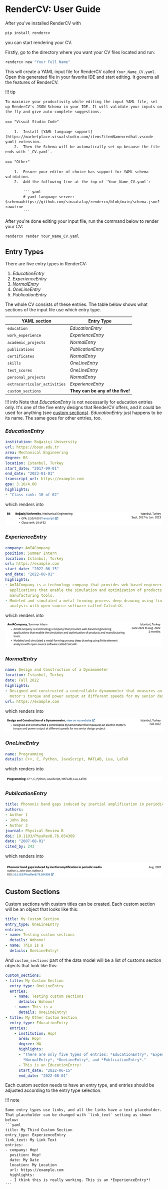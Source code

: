 # RenderCV: User Guide

After you've installed RenderCV with

```bash
pip install rendercv
```

you can start rendering your CV.

Firstly, go to the directory where you want your CV files located and run:

```bash
rendercv new "Your Full Name"
```

This will create a YAML input file for RenderCV called `Your_Name_CV.yaml`. Open this generated file in your favorite IDE and start editing. It governs all the features of RenderCV.

!!! tip

    To maximize your productivity while editing the input YAML file, set up RenderCV's JSON Schema in your IDE. It will validate your inputs on the fly and give auto-complete suggestions.

    === "Visual Studio Code"

        1.  Install [YAML language support](https://marketplace.visualstudio.com/items?itemName=redhat.vscode-yaml) extension.
        2.  Then the Schema will be automatically set up because the file ends with `_CV.yaml`.

    === "Other"

        1.  Ensure your editor of choice has support for YAML schema validation.
        2.  Add the following line at the top of `Your_Name_CV.yaml`:

            ``` yaml
            # yaml-language-server: $schema=https://github.com/sinaatalay/rendercv/blob/main/schema.json?raw=true
            ```

After you're done editing your input file, run the command below to render your CV:
```bash
rendercv render Your_Name_CV.yaml
```

## Entry Types

There are five entry types in RenderCV:

1.  *EducationEntry*
2.  *ExperienceEntry*
3.  *NormalEntry*
4.  *OneLineEntry*
5.  *PublicationEntry*

The whole CV consists of these entries. The table below shows what sections of the input file use which entry type.

| YAML section                   | Entry Type                       |
| ------------------------------ | -------------------------------- |
| `education`                  | *EducationEntry*               |
| `work_experience`            | *ExperienceEntry*              |
| `academic_projects`          | *NormalEntry*                  |
| `publications`               | *PublicationEntry*             |
| `certificates`               | *NormalEntry*                  |
| `skills`                     | *OneLineEntry*                 |
| `test_scores`                | *OneLineEntry*                 |
| `personal_projects`          | *NormalEntry*                  |
| `extracurricular_activities` | *ExperienceEntry*              |
| `custom_sections`            | **They can be any of the five!** |

!!! info
    Note that *EducationEntry* is not necessarily for education entries only. It's one of the five entry designs that RenderCV offers, and it could be used for anything (see [custom sections](http://user_guide.md#custom-sections)). *EducationEntry* just happens to be its name. The same goes for other entries, too.

### *EducationEntry*

```yaml
institution: Boğaziçi University
url: https://boun.edu.tr
area: Mechanical Engineering
degree: BS
location: Istanbul, Turkey
start_date: "2017-09-01"
end_date: "2023-01-01"
transcript_url: https://example.com
gpa: 3.10/4.00
highlights:
- "Class rank: 10 of 62"

```

which renders into

![EducationEntry](images/EducationEntry.png)

### *ExperienceEntry*

```yaml
company: AmIACompany
position: Summer Intern
location: Istanbul, Turkey
url: https://example.com
start_date: "2022-06-15"
end_date: "2022-08-01"
highlights:
- AmIACompany is a technology company that provides web-based engineering
  applications that enable the simulation and optimization of products and
  manufacturing tools.
- Modeled and simulated a metal-forming process deep drawing using finite element
  analysis with open-source software called CalculiX.
```

which renders into

![ExperienceEntry](images/ExperienceEntry.png)

### *NormalEntry*

```yaml
name: Design and Construction of a Dynamometer
location: Istanbul, Turkey
date: Fall 2022
highlights:
- Designed and constructed a controllable dynamometer that measures an electric
  motor's torque and power output at different speeds for my senior design project.
url: https://example.com

```

which renders into

![NormalEntry](images/NormalEntry.png)

### *OneLineEntry*
```yaml
name: Programming
details: C++, C, Python, JavaScript, MATLAB, Lua, LaTeX
```

which renders into

![OneLineEntry](images/OneLineEntry.png)

### *PublicationEntry*

```yaml
title: Phononic band gaps induced by inertial amplification in periodic media
authors:
- Author 1
- John Doe
- Author 3
journal: Physical Review B
doi: 10.1103/PhysRevB.76.054309
date: "2007-08-01"
cited_by: 243
```

which renders into

![PublicationEntry](images/PublicationEntry.png)


## Custom Sections

Custom sections with custom titles can be created. Each custom section will be an object that looks like this:

```yaml
title: My Custom Section
entry_type: OneLineEntry
entries:
- name: Testing custom sections
  details: Wohooo!
- name: This is a
  details: OneLineEntry!
```

And `custom_sections` part of the data model will be a list of customs section objects that look like this:
```yaml
custom_sections:
- title: My Custom Section
  entry_type: OneLineEntry
  entries:
    - name: Testing custom sections
      details: Wohooo!
    - name: This is a
      details: OneLineEntry!
- title: My Other Custom Section
  entry_type: EducationEntry
  entries:
    - institution: Hop!
      area: Hop!
      degree: HA
      highlights:
      - "There are only five types of entries: *EducationEntry*, *ExperienceEntry*,
        *NormalEntry*, *OneLineEntry*, and *PublicationEntry*."
      - This is an EducationEntry!
      start_date: "2022-06-15"
      end_date: "2022-08-01"
```

Each custom section needs to have an entry type, and entries should be adjusted according to the entry type selection.

!!! note

    Some entry types use links, and all the links have a text placeholder. That placeholder can be changed with `link_text` setting as shown below:
    ```yaml
    title: My Third Custom Section
    entry_type: ExperienceEntry
    link_text: My Link Text
    entries:
    - company: Hop!
      position: Hop!
      date: My Date
      location: My Location
      url: https://example.com
      highlights:
      - I think this is really working. This is an *ExperienceEntry*!
    ```



